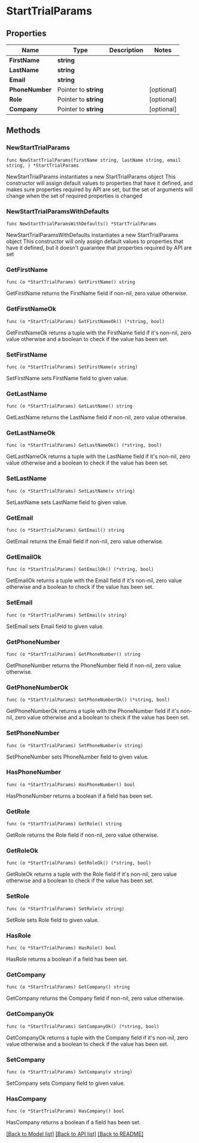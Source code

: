 # StartTrialParams

## Properties

Name | Type | Description | Notes
------------ | ------------- | ------------- | -------------
**FirstName** | **string** |  | 
**LastName** | **string** |  | 
**Email** | **string** |  | 
**PhoneNumber** | Pointer to **string** |  | [optional] 
**Role** | Pointer to **string** |  | [optional] 
**Company** | Pointer to **string** |  | [optional] 

## Methods

### NewStartTrialParams

`func NewStartTrialParams(firstName string, lastName string, email string, ) *StartTrialParams`

NewStartTrialParams instantiates a new StartTrialParams object
This constructor will assign default values to properties that have it defined,
and makes sure properties required by API are set, but the set of arguments
will change when the set of required properties is changed

### NewStartTrialParamsWithDefaults

`func NewStartTrialParamsWithDefaults() *StartTrialParams`

NewStartTrialParamsWithDefaults instantiates a new StartTrialParams object
This constructor will only assign default values to properties that have it defined,
but it doesn't guarantee that properties required by API are set

### GetFirstName

`func (o *StartTrialParams) GetFirstName() string`

GetFirstName returns the FirstName field if non-nil, zero value otherwise.

### GetFirstNameOk

`func (o *StartTrialParams) GetFirstNameOk() (*string, bool)`

GetFirstNameOk returns a tuple with the FirstName field if it's non-nil, zero value otherwise
and a boolean to check if the value has been set.

### SetFirstName

`func (o *StartTrialParams) SetFirstName(v string)`

SetFirstName sets FirstName field to given value.


### GetLastName

`func (o *StartTrialParams) GetLastName() string`

GetLastName returns the LastName field if non-nil, zero value otherwise.

### GetLastNameOk

`func (o *StartTrialParams) GetLastNameOk() (*string, bool)`

GetLastNameOk returns a tuple with the LastName field if it's non-nil, zero value otherwise
and a boolean to check if the value has been set.

### SetLastName

`func (o *StartTrialParams) SetLastName(v string)`

SetLastName sets LastName field to given value.


### GetEmail

`func (o *StartTrialParams) GetEmail() string`

GetEmail returns the Email field if non-nil, zero value otherwise.

### GetEmailOk

`func (o *StartTrialParams) GetEmailOk() (*string, bool)`

GetEmailOk returns a tuple with the Email field if it's non-nil, zero value otherwise
and a boolean to check if the value has been set.

### SetEmail

`func (o *StartTrialParams) SetEmail(v string)`

SetEmail sets Email field to given value.


### GetPhoneNumber

`func (o *StartTrialParams) GetPhoneNumber() string`

GetPhoneNumber returns the PhoneNumber field if non-nil, zero value otherwise.

### GetPhoneNumberOk

`func (o *StartTrialParams) GetPhoneNumberOk() (*string, bool)`

GetPhoneNumberOk returns a tuple with the PhoneNumber field if it's non-nil, zero value otherwise
and a boolean to check if the value has been set.

### SetPhoneNumber

`func (o *StartTrialParams) SetPhoneNumber(v string)`

SetPhoneNumber sets PhoneNumber field to given value.

### HasPhoneNumber

`func (o *StartTrialParams) HasPhoneNumber() bool`

HasPhoneNumber returns a boolean if a field has been set.

### GetRole

`func (o *StartTrialParams) GetRole() string`

GetRole returns the Role field if non-nil, zero value otherwise.

### GetRoleOk

`func (o *StartTrialParams) GetRoleOk() (*string, bool)`

GetRoleOk returns a tuple with the Role field if it's non-nil, zero value otherwise
and a boolean to check if the value has been set.

### SetRole

`func (o *StartTrialParams) SetRole(v string)`

SetRole sets Role field to given value.

### HasRole

`func (o *StartTrialParams) HasRole() bool`

HasRole returns a boolean if a field has been set.

### GetCompany

`func (o *StartTrialParams) GetCompany() string`

GetCompany returns the Company field if non-nil, zero value otherwise.

### GetCompanyOk

`func (o *StartTrialParams) GetCompanyOk() (*string, bool)`

GetCompanyOk returns a tuple with the Company field if it's non-nil, zero value otherwise
and a boolean to check if the value has been set.

### SetCompany

`func (o *StartTrialParams) SetCompany(v string)`

SetCompany sets Company field to given value.

### HasCompany

`func (o *StartTrialParams) HasCompany() bool`

HasCompany returns a boolean if a field has been set.


[[Back to Model list]](../README.md#documentation-for-models) [[Back to API list]](../README.md#documentation-for-api-endpoints) [[Back to README]](../README.md)


